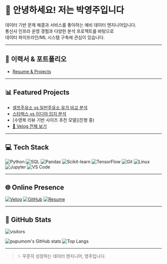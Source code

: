# 👋 안녕하세요! 저는 박영주입니다

데이터 기반 문제 해결과 서비스를 좋아하는 예비 데이터 엔지니어입니다.  
통신사 인프라 운영 경험과 다양한 분석 프로젝트를 바탕으로  
데이터 파이프라인/ML 시스템 구축에 관심이 있습니다.

---

## 📄 이력서 & 포트폴리오

- [Resume & Projects](https://github.com/pupumom/resume)

---

## 📊 Featured Projects

- [셀프주유소 vs 일반주유소 유가 비교 분석](https://github.com/pupumom/data_analysis)
- [스타벅스 vs 이디야 입지 분석](https://github.com/pupumom/data_analysis)
- [수영복 리뷰 기반 사이즈 추천 모델](진행 중)
- [📰 Velog 전체 보기](https://velog.io/@yeongdecember)

---

## 💻 Tech Stack

![Python](https://img.shields.io/badge/Python-3776AB?style=flat&logo=python&logoColor=white)
![SQL](https://img.shields.io/badge/SQL-316192?style=flat&logo=sqlite&logoColor=white)
![Pandas](https://img.shields.io/badge/Pandas-150458?style=flat&logo=pandas&logoColor=white)
![Scikit-learn](https://img.shields.io/badge/Scikit--learn-F7931E?style=flat&logo=scikit-learn&logoColor=white)
![TensorFlow](https://img.shields.io/badge/TensorFlow-FF6F00?style=flat&logo=tensorflow&logoColor=white)
![Git](https://img.shields.io/badge/Git-F05032?style=flat&logo=git&logoColor=white)
![Linux](https://img.shields.io/badge/Linux-FCC624?style=flat&logo=linux&logoColor=black)
![Jupyter](https://img.shields.io/badge/Jupyter-F37626?style=flat&logo=jupyter&logoColor=white)
![VS Code](https://img.shields.io/badge/VSCode-007ACC?style=flat&logo=visual-studio-code&logoColor=white)

---

## 🌐 Online Presence

[![Velog](https://img.shields.io/badge/Velog-20C997?style=flat&logo=velog&logoColor=white)](https://velog.io/@yeongdecember)
[![GitHub](https://img.shields.io/badge/GitHub-181717?style=flat&logo=github&logoColor=white)](https://github.com/pupumom)
[![Resume](https://img.shields.io/badge/Resume-FFDD55?style=flat&logo=read-the-docs&logoColor=black)](https://github.com/pupumom/resume)

---

## 👀 GitHub Stats

![visitors](https://komarev.com/ghpvc/?username=pupumom&label=Visitors&color=blue)

![pupumom's GitHub stats](https://github-readme-stats.vercel.app/api?username=pupumom&show_icons=true&theme=default)
![Top Langs](https://github-readme-stats.vercel.app/api/top-langs/?username=pupumom&layout=compact)

---

> ✨ 꾸준히 성장하는 데이터 엔지니어, 영주입니다.
